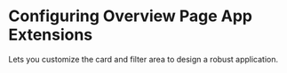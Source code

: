 <!-- loiob240f612227547d99e7fe76dd03da375 -->

# Configuring Overview Page App Extensions

Lets you customize the card and filter area to design a robust application.

